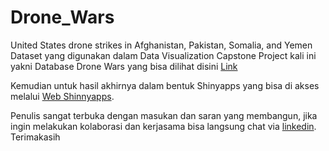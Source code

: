 # Drone_Wars
United States drone strikes in Afghanistan, Pakistan, Somalia, and Yemen
Dataset yang digunakan dalam Data Visualization Capstone Project kali ini yakni Database Drone Wars yang bisa dilihat disini [Link](https://dronewars.github.io/data/) 

Kemudian untuk hasil akhirnya dalam bentuk Shinyapps yang bisa di akses melalui [Web Shinnyapps](https://ahmaddfauzi.shinyapps.io/DroneStrikes_Wars_US/).

Penulis sangat terbuka dengan masukan dan saran yang membangun, jika ingin melakukan kolaborasi dan kerjasama bisa langsung chat via [linkedin](https://www.linkedin.com/in/ahmaddfauzi/). Terimakasih
